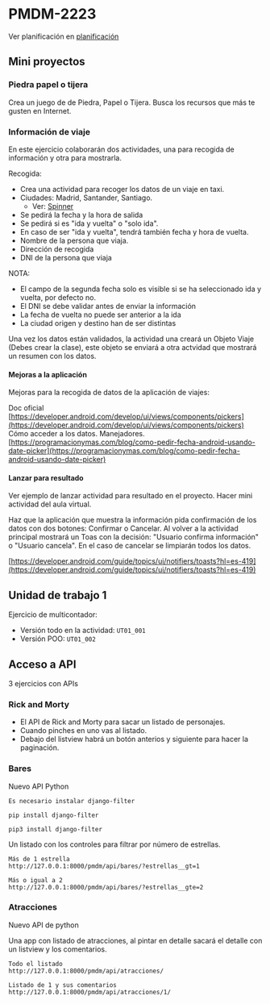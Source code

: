 # PMDM-2223

Ver planificación en [planificación](./PLANIFICACIÓN.md)

## Mini proyectos

### Piedra papel o tijera
Crea un juego de de Piedra, Papel o Tijera. Busca los recursos que más te gusten en Internet.

### Información de viaje
En este ejercicio colaborarán dos actividades, una para recogida de información y otra para mostrarla.

Recogida:
- Crea una actividad para recoger los datos de un viaje en taxi.
- Ciudades: Madrid, Santander, Santiago.
  - Ver: [Spinner](https://developer.android.com/develop/ui/views/components/spinner)
- Se pedirá la fecha y la hora de salida
- Se pedirá si es "ida y vuelta" o "solo ida".
- En caso de ser "ida y vuelta", tendrá también fecha y hora de vuelta.
- Nombre de la persona que viaja.
- Dirección de recogida
- DNI de la persona que viaja

NOTA:
- El campo de la segunda fecha solo es visible si se ha seleccionado ida y vuelta, por defecto no.
- El DNI se debe validar antes de enviar la información
- La fecha de vuelta no puede ser anterior a la ida
- La ciudad origen y destino han de ser distintas

Una vez los datos están validados, la actividad una creará un Objeto Viaje (Debes crear la clase), este objeto se enviará a otra actvidad que mostrará un resumen con los datos.

#### Mejoras a la aplicación

Mejoras para la recogida de datos de la aplicación de viajes:

Doc oficial [https://developer.android.com/develop/ui/views/components/pickers](https://developer.android.com/develop/ui/views/components/pickers)
Cómo acceder a los datos. Manejadores. [https://programacionymas.com/blog/como-pedir-fecha-android-usando-date-picker](https://programacionymas.com/blog/como-pedir-fecha-android-usando-date-picker)

#### Lanzar para resultado

Ver ejemplo de lanzar actividad para resultado en el proyecto. Hacer mini actividad del aula virtual.

Haz que la aplicación que muestra la información pida confirmación de los datos con dos botones: Confirmar o Cancelar. Al volver a la actividad principal mostrará un Toas con la decisión: "Usuario confirma información" o "Usuario cancela". En el caso de cancelar se limpiarán todos los datos.

[https://developer.android.com/guide/topics/ui/notifiers/toasts?hl=es-419](https://developer.android.com/guide/topics/ui/notifiers/toasts?hl=es-419)

## Unidad de trabajo 1

Ejercicio de multicontador:
 - Versión todo en la actividad: ```UT01_001```
 - Versión POO: ```UT01_002```


## Acceso a API

3 ejercicios con APIs

### Rick and Morty
- El API de Rick and Morty para sacar un listado de personajes.
- Cuando pinches en uno vas al listado.
- Debajo del listview habrá un botón anterios y siguiente para hacer la paginación.

### Bares
Nuevo API Python

```
Es necesario instalar django-filter

pip install django-filter

pip3 install django-filter
```

Un listado con los controles para filtrar por número de estrellas.

```
Más de 1 estrella
http://127.0.0.1:8000/pmdm/api/bares/?estrellas__gt=1

Más o igual a 2
http://127.0.0.1:8000/pmdm/api/bares/?estrellas__gte=2

```

### Atracciones

Nuevo API de python

Una app con listado de atracciones, al pintar en detalle sacará el detalle con un listview y los comentarios.

```
Todo el listado
http://127.0.0.1:8000/pmdm/api/atracciones/

Listado de 1 y sus comentarios
http://127.0.0.1:8000/pmdm/api/atracciones/1/
```